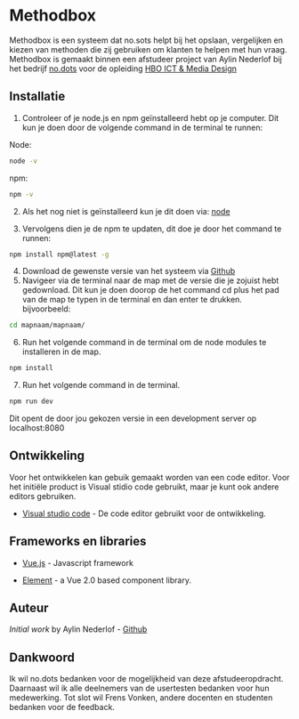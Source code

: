 # Methodbox
Methodbox is een systeem dat no.sots helpt bij het opslaan, vergelijken en kiezen van methoden die zij gebruiken om klanten te helpen met hun vraag. Methodbox is gemaakt binnen een afstudeer project van Aylin Nederlof bij het bedrijf [no.dots](https://www.nodots.nl/) voor de opleiding [HBO ICT & Media Design](https://fontys.nl/hbo-ict/)

## Installatie
1. Controleer of je node.js en npm geïnstalleerd hebt op je computer. 
Dit kun je doen door de volgende command in de terminal te runnen: 

Node:
```bash
node -v 
```
npm:
```bash
npm -v
```

2. Als het nog niet is geïnstalleerd kun je dit doen via: [node](https://nodejs.org/en/)

3. Vervolgens dien je de npm te updaten, dit doe je door het command te runnen:
```bash
npm install npm@latest -g
```
4. Download de gewenste versie van het systeem via [Github](https://github.com/Aylin-Nederlof/Methodbox/releases)
5. Navigeer via de terminal naar de map met de versie die je zojuist hebt gedownload. Dit kun je doen doorop de het command cd plus het pad van de map te typen in de terminal en dan enter te drukken. 
bijvoorbeeld: 
```bash
cd mapnaam/mapnaam/
```
6. Run het volgende command in de terminal om de node modules te installeren in de map.

```bash
npm install
```
7. Run het volgende command in de terminal.

```bash
npm run dev
```
Dit opent de door jou gekozen versie in een development server op localhost:8080

## Ontwikkeling
Voor het ontwikkelen kan gebuik gemaakt worden van een code editor. Voor het initiële product is Visual stidio code gebruikt, maar je kunt ook andere editors gebruiken.

* [Visual studio code](https://code.visualstudio.com/) - De code editor gebruikt voor de ontwikkeling.

## Frameworks en libraries
* [Vue.js](https://vuejs.org/) - Javascript framework

* [Element](https://element.eleme.io/#/en-US) - a Vue 2.0 based component library.

## Auteur
*Initial work* by Aylin Nederlof - [Github](https://github.com/Aylin-Nederlof/Methodbox)


## Dankwoord

Ik wil no.dots bedanken voor de mogelijkheid van deze afstudeeropdracht.
Daarnaast wil ik alle deelnemers van de usertesten bedanken voor hun medewerking.
Tot slot wil Frens Vonken, andere docenten en studenten bedanken voor de feedback.
